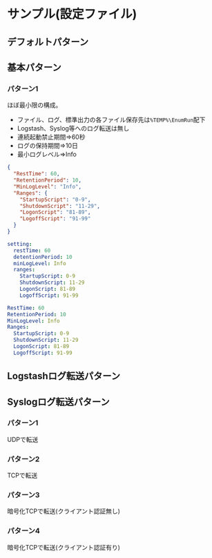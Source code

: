 # サンプル(設定ファイル)

## デフォルトパターン

## 基本パターン

### パターン1

ほぼ最小限の構成。
- ファイル、ログ、標準出力の各ファイル保存先は``%TEMP%\EnumRun``配下
- Logstash、Syslog等へのログ転送は無し
- 連続起動禁止期間⇒60秒
- ログの保持期間⇒10日
- 最小ログレベル⇒Info

<code-group>
<code-block title="JSON" active>

```json
{
  "RestTime": 60,
  "RetentionPeriod": 10,
  "MinLogLevel": "Info",
  "Ranges": {
    "StartupScript": "0-9",
    "ShutdownScript": "11-29",
    "LogonScript": "81-89",
    "LogoffScript": "91-99"
  }
}
```

</code-block>
<code-block title="Yml">

```yml
setting:
  restTime: 60
  detentionPeriod: 10
  minLogLevel: Info
  ranges:
    StartupScript: 0-9
    ShutdownScript: 11-29
    LogonScript: 81-89
    LogoffScript: 91-99
```

</code-block>
<code-block title="Text">

```yml
RestTime: 60
RetentionPeriod: 10
MinLogLevel: Info
Ranges:
  StartupScript: 0-9
  ShutdownScript: 11-29
  LogonScript: 81-89
  LogoffScript: 91-99
```

</code-block>
</code-group>

## Logstashログ転送パターン


## Syslogログ転送パターン

### パターン1

UDPで転送

### パターン2

TCPで転送

### パターン3

暗号化TCPで転送(クライアント認証無し)

### パターン4

暗号化TCPで転送(クライアント認証有り)





